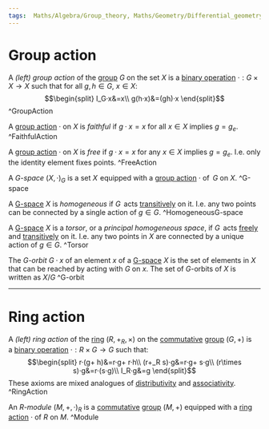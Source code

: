 ```yaml
---
tags:  Maths/Algebra/Group_theory, Maths/Geometry/Differential_geometry
---
```

# Group action

A _(left) group action_ of the [group](Algebraic%20structure.md#^Group) $G$ on the set $X$ is a [binary operation](Operation.md#^Operation2) $·:G\times X\to X$ such that for all $g,h\in G,\ x\in X:$$$\begin{split}
I_G·x&=x\\
g(h·x)&=(gh)·x
\end{split}$$ ^GroupAction

A [group action](#^GroupAction) $·$ on $X$ is *faithful* if $g·x=x$ for all $x\in X$ implies $g=g_e.$  ^FaithfulAction

A [group action](#^GroupAction) $·$ on $X$ is *free* if $g·x=x$ for any $x\in X$ implies $g=g_e.$ I.e. only the identity element fixes points. ^FreeAction


A $G$*-space* $(X,·)_G$ is a set $X$  equipped with a [group action](#^GroupAction) $·$ of   $G$ on $X.$ ^G-space

A [G-space](#^G-space) $X$ is *homogeneous* if $G$   acts [transitively](Relation.md#^BinaryRelTransitive) on it.
I.e. any two points can be connected by a single action of $g\in G.$ ^HomogeneousG-space

A [G-space](#^G-space) $X$ is a *torsor*, or a *principal homogeneous space*, if $G$   acts [freely](#^FreeAction) and [transitively](Relation.md#^BinaryRelTransitive) on it.
I.e. any two points in $X$ are connected by a unique action of $g\in G.$ ^Torsor

The *$G$-orbit* $G·x$ of an element $x$ of a [G-space](#^G-space) $X$ is the set of elements in $X$ that can be reached by acting with $G$ on $x.$
The set of $G$-orbits of $X$ is written as $X/G$ ^G-orbit

---
# Ring action

A _(left) ring action_ of the [ring](Algebraic%20structure.md#^Ring) $(R,+_R,\times)$ on the [commutative](Algebraic%20structure.md#^CommGroup) [group](Algebraic%20structure.md#^Group) $(G,+)$ is a [binary operation](Operation.md#^Operation2) $·:R\times G\to G$ such that:$$\begin{split}
r·(g+ h)&=r·g+ r·h\\
(r+_R s)·g&=r·g+ s·g\\
(r\times s)·g&=r·(s·g)\\
I_R·g&=g
\end{split}$$
These axioms are mixed analogues of [distributivity](Operation.md#^Distributive) and [associativity](Operation.md#^Associativity). ^RingAction

An *$R$-module* $(M,+,·)_R$ is a [commutative](Algebraic%20structure.md#^CommGroup) [group](Algebraic%20structure.md#^Group) $(M,+)$ equipped with a [ring action](#^RingAction) $·$ of $R$ on $M.$ ^Module